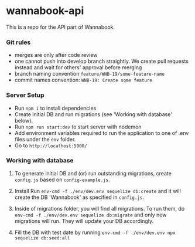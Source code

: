 # wannabook-api

This is a repo for the API part of Wannabook.

### Git rules
* merges are only after code review
* one cannot push into develop branch straightly. We create pull requests instead and wait for others' approval before merging
* branch naming convention `feature/WNB-19/some-feature-name`
* commit names convention: `WNB-19: Create some feature`

### Server Setup
* Run `npm i` to install dependencies
* Create initial DB and run migrations (see 'Working with database' below).
* Run `npm run start:dev` to start server with nodemon
* Add environment variables required to run the application to one of .env files under the `env` folder.
* Go to ```http://localhost:5000/```

### Working with database
1. To generate initial DB and (or) run outstanding migrations, create `config.js` based on `config-example.js`.

2. Install Run `env-cmd -f ./env/dev.env sequelize db:create` and it will create the DB 'Wannabook' as specified in `config.js`.

3. Inside of migrations folder, you will find all migrations. To run them, do `env-cmd -f ./env/dev.env sequelize db:migrate` and only new migrations will run. They will update your DB accordingly.

4. Fill the DB with test date by running `env-cmd -f ./env/dev.env npx sequelize db:seed:all`
